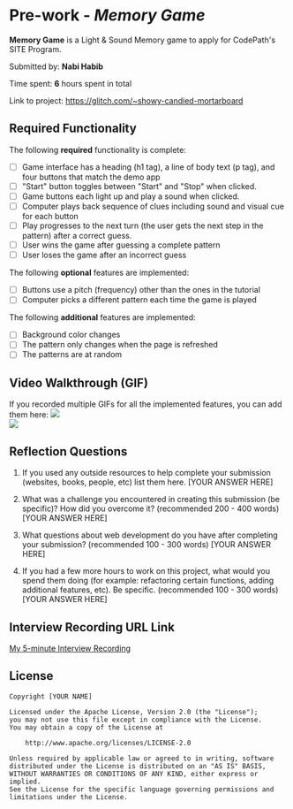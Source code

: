 # Pre-work - *Memory Game*

**Memory Game** is a Light & Sound Memory game to apply for CodePath's SITE Program. 

Submitted by: **Nabi Habib**

Time spent: **6** hours spent in total

Link to project: https://glitch.com/~showy-candied-mortarboard

## Required Functionality

The following **required** functionality is complete:

* [ ] Game interface has a heading (h1 tag), a line of body text (p tag), and four buttons that match the demo app
* [ ] "Start" button toggles between "Start" and "Stop" when clicked. 
* [ ] Game buttons each light up and play a sound when clicked. 
* [ ] Computer plays back sequence of clues including sound and visual cue for each button
* [ ] Play progresses to the next turn (the user gets the next step in the pattern) after a correct guess. 
* [ ] User wins the game after guessing a complete pattern
* [ ] User loses the game after an incorrect guess

The following **optional** features are implemented:

* [ ] Buttons use a pitch (frequency) other than the ones in the tutorial
* [ ] Computer picks a different pattern each time the game is played

The following **additional** features are implemented:

- [ ] Background color changes
- [ ] The pattern only changes when the page is refreshed
- [ ] The patterns are at random

## Video Walkthrough (GIF)

If you recorded multiple GIFs for all the implemented features, you can add them here:
<img src="https://j.gifs.com/pZoBYV.gif"><br>
<img src="http://g.recordit.co/zJwjnOUR7r.gif"><br>
<img src=""><br>
<img src=""><br>

## Reflection Questions
1. If you used any outside resources to help complete your submission (websites, books, people, etc) list them here. 
[YOUR ANSWER HERE]

2. What was a challenge you encountered in creating this submission (be specific)? How did you overcome it? (recommended 200 - 400 words) 
[YOUR ANSWER HERE]

3. What questions about web development do you have after completing your submission? (recommended 100 - 300 words) 
[YOUR ANSWER HERE]

4. If you had a few more hours to work on this project, what would you spend them doing (for example: refactoring certain functions, adding additional features, etc). Be specific. (recommended 100 - 300 words) 
[YOUR ANSWER HERE]



## Interview Recording URL Link

[My 5-minute Interview Recording](your-link-here)


## License

    Copyright [YOUR NAME]

    Licensed under the Apache License, Version 2.0 (the "License");
    you may not use this file except in compliance with the License.
    You may obtain a copy of the License at

        http://www.apache.org/licenses/LICENSE-2.0

    Unless required by applicable law or agreed to in writing, software
    distributed under the License is distributed on an "AS IS" BASIS,
    WITHOUT WARRANTIES OR CONDITIONS OF ANY KIND, either express or implied.
    See the License for the specific language governing permissions and
    limitations under the License.
